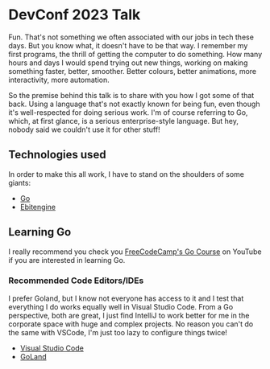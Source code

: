 # DevConf 2023 Talk

Fun. That's not something we often associated with our jobs in tech these days. But you know what,
it doesn't have to be that way. I remember my first programs, the thrill of getting the computer
to do something. How many hours and days I would spend trying out new things, working on making
something faster, better, smoother. Better colours, better animations, more interactivity, more
automation.

So the premise behind this talk is to share with you how I got some of that back. Using a language
that's not exactly known for being fun, even though it's well-respected for doing serious work. I'm
of course referring to Go, which, at first glance, is a serious enterprise-style language. But hey,
nobody said we couldn't use it for other stuff!

## Technologies used

In order to make this all work, I have to stand on the shoulders of some giants:

- [Go](https://go.dev/)
- [Ebitengine](https://ebitengine.org/)

## Learning Go

I really recommend you check you [FreeCodeCamp's Go Course](https://www.youtube.com/watch?v=un6ZyFkqFKo)
on YouTube if you are interested in learning Go.

### Recommended Code Editors/IDEs

I prefer Goland, but I know not everyone has access to it and I test that everything I do works
equally well in Visual Studio Code.  From a Go perspective, both are great, I just find IntelliJ to
work better for me in the corporate space with huge and complex projects. No reason you can't do the
same with VSCode, I'm just too lazy to configure things twice!

- [Visual Studio Code](https://code.visualstudio.com/)
- [GoLand](https://www.jetbrains.com/go/)